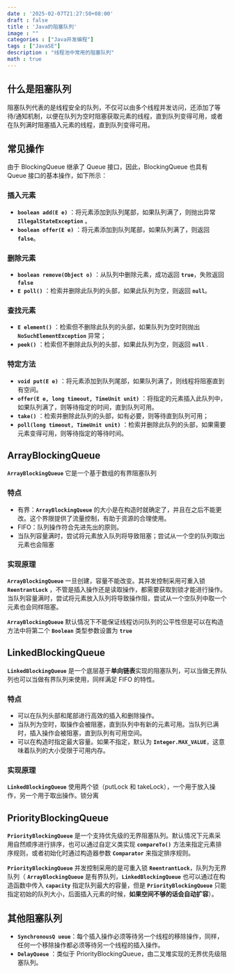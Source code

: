 ```yaml
---
date : '2025-02-07T21:27:50+08:00'
draft : false
title : 'Java的阻塞队列'
image : ""
categories : ["Java并发编程"]
tags : ["JavaSE"]
description : "线程池中常用的阻塞队列"
math : true
---
```


## 什么是阻塞队列

阻塞队列代表的是线程安全的队列，不仅可以由多个线程并发访问，还添加了等待/通知机制，以便在队列为空时阻塞获取元素的线程，直到队列变得可用，或者在队列满时阻塞插入元素的线程，直到队列变得可用。

## 常见操作

由于 BlockingQueue 继承了 Queue 接口，因此，BlockingQueue 也具有 Queue 接口的基本操作，如下所示：

### 插入元素

- **`boolean add(E e)`**  ：将元素添加到队列尾部，如果队列满了，则抛出异常 **`IllegalStateException`** 。
- **`boolean offer(E e)`** ：将元素添加到队列尾部，如果队列满了，则返回 **`false`**。

### 删除元素

- **`boolean remove(Object o)`** ：从队列中删除元素，成功返回 **`true`**，失败返回 **`false`**
- **`E poll()`** ：检索并删除此队列的头部，如果此队列为空，则返回 **`null`**。

### 查找元素

- **`E element()`** ：检索但不删除此队列的头部，如果队列为空时则抛出 **`NoSuchElementException`** 异常；
- **`peek()`** ：检索但不删除此队列的头部，如果此队列为空，则返回  **`null`** .

### 特定方法

- **`void put(E e)`** ：将元素添加到队列尾部，如果队列满了，则线程将阻塞直到有空间。
- **`offer(E e, long timeout, TimeUnit unit)`** ：将指定的元素插入此队列中，如果队列满了，则等待指定的时间，直到队列可用。
- **`take()`** ：检索并删除此队列的头部，如有必要，则等待直到队列可用；
- **`poll(long timeout, TimeUnit unit)`** ：检索并删除此队列的头部，如果需要元素变得可用，则等待指定的等待时间。

## ArrayBlockingQueue

**`ArrayBlockingQueue`** 它是一个基于数组的有界阻塞队列

### 特点

- 有界：**`ArrayBlockingQueue`** 的大小是在构造时就确定了，并且在之后不能更改。这个界限提供了流量控制，有助于资源的合理使用。
- FIFO：队列操作符合先进先出的原则。
- 当队列容量满时，尝试将元素放入队列将导致阻塞；尝试从一个空的队列取出元素也会阻塞

### 实现原理

**`ArrayBlockingQueue`** 一旦创建，容量不能改变。其并发控制采用可重入锁 **`ReentrantLock`** ，不管是插入操作还是读取操作，都需要获取到锁才能进行操作。当队列容量满时，尝试将元素放入队列将导致操作阻，尝试从一个空队列中取一个元素也会同样阻塞。

**`ArrayBlockingQueue`** 默认情况下不能保证线程访问队列的公平性但是可以在构造方法中将第二个 **`Boolean`** 类型参数设置为 **`true`**

## LinkedBlockingQueue

**`LinkedBlockingQueue`** 是一个底层基于**单向链表**实现的阻塞队列，可以当做无界队列也可以当做有界队列来使用，同样满足 FIFO 的特性。

### 特点

- 可以在队列头部和尾部进行高效的插入和删除操作。
- 当队列为空时，取操作会被阻塞，直到队列中有新的元素可用。当队列已满时，插入操作会被阻塞，直到队列有可用空间。
- 可以在构造时指定最大容量。如果不指定，默认为 **`Integer.MAX_VALUE`**，这意味着队列的大小受限于可用内存。

### 实现原理

**`LinkedBlockingQueue`** 使用两个锁（putLock 和 takeLock），一个用于放入操作，另一个用于取出操作。锁分离

## PriorityBlockingQueue

**`PriorityBlockingQueue`** 是一个支持优先级的无界阻塞队列。默认情况下元素采用自然顺序进行排序，也可以通过自定义类实现 **`compareTo()`** 方法来指定元素排序规则，或者初始化时通过构造器参数 **`Comparator`** 来指定排序规则。

**`PriorityBlockingQueue`** 并发控制采用的是可重入锁 **`ReentrantLock`**，队列为无界队列（ **`ArrayBlockingQueue`** 是有界队列，**`LinkedBlockingQueue`** 也可以通过在构造函数中传入 **`capacity`** 指定队列最大的容量，但是 **`PriorityBlockingQueue`** 只能指定初始的队列大小，后面插入元素的时候，**如果空间不够的话会自动扩容**）。

## 其他阻塞队列

- **`SynchronousQ ueue`**：每个插入操作必须等待另一个线程的移除操作，同样，任何一个移除操作都必须等待另一个线程的插入操作。
- **`DelayQueue`** ：类似于 PriorityBlockingQueue，由二叉堆实现的无界优先级阻塞队列。